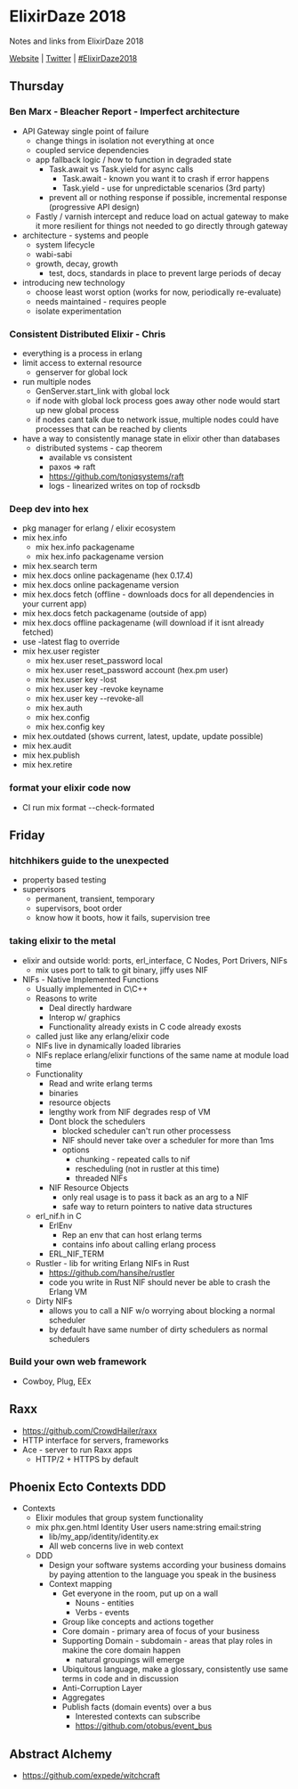 # ElixirDaze 2018

Notes and links from ElixirDaze 2018

[Website](http://www.elixirdaze.com/) |
[Twitter](https://twitter.com/elixirdaze) |
[#ElixirDaze2018](https://twitter.com/hashtag/elixirdaze2018?f=tweets&vertical=default&src=hash)

## Thursday

### Ben Marx - Bleacher Report - Imperfect architecture

- API Gateway single point of failure
  - change things in isolation not everything at once
  - coupled service dependencies
  - app fallback logic / how to function in degraded state
    - Task.await vs Task.yield for async calls
      - Task.await - known you want it to crash if error happens
      - Task.yield - use for unpredictable scenarios (3rd party)
    - prevent all or nothing response if possible, incremental response (progressive API design)
  - Fastly / varnish intercept and reduce load on actual gateway to make
    it more resilient for things not needed to go directly through gateway
- architecture - systems and people
  - system lifecycle
  - wabi-sabi
  - growth, decay, growth
    - test, docs, standards in place to prevent large periods of decay
- introducing new technology
  - choose least worst option (works for now, periodically re-evaluate)
  - needs maintained - requires people
  - isolate experimentation

### Consistent Distributed Elixir - Chris

- everything is a process in erlang
- limit access to external resource
  - genserver for global lock
- run multiple nodes
  - GenServer.start_link with global lock
  - if node with global lock process goes away other node would start up new global process
  - if nodes cant talk due to network issue, multiple nodes could have processes that can be reached by clients
- have a way to consistently manage state in elixir other than databases
  - distributed systems - cap theorem
    - available vs consistent
    - paxos => raft
    - https://github.com/toniqsystems/raft
    - logs - linearized writes on top of rocksdb

### Deep dev into hex

- pkg manager for erlang / elixir ecosystem
- mix hex.info
  - mix hex.info packagename
  - mix hex.info packagename version
- mix hex.search term
- mix hex.docs online packagename (hex 0.17.4)
- mix hex.docs online packagename version
- mix hex.docs fetch (offline - downloads docs for all dependencies in your current app)
- mix hex.docs fetch packagename (outside of app)
- mix hex.docs offline packagename (will download if it isnt already fetched)
- use -latest flag to override
- mix hex.user register
  - mix hex.user reset_password local
  - mix hex.user reset_password account (hex.pm user)
  - mix hex.user key -lost
  - mix hex.user key -revoke keyname
  - mix hex.user key --revoke-all
  - mix hex.auth
  - mix hex.config
  - mix hex.config key
- mix hex.outdated (shows current, latest, update, update possible)
- mix hex.audit
- mix hex.publish
- mix hex.retire

### format your elixir code now
- CI run mix format --check-formated

## Friday

### hitchhikers guide to the unexpected
- property based testing
- supervisors
  - permanent, transient, temporary
  - supervisors, boot order
  - know how it boots, how it fails, supervision tree

### taking elixir to the metal
- elixir and outside world: ports, erl_interface, C Nodes, Port Drivers, NIFs
  - mix uses port to talk to git binary, jiffy uses NIF
- NIFs - Native Implemented Functions
  - Usually implemented in C\C++
  - Reasons to write
    - Deal directly hardware
    - Interop w/ graphics
    - Functionality already exists in C code already exosts
  - called just like any erlang/elixir code
  - NIFs live in dynamically loaded libraries
  - NIFs replace erlang/elixir functions of the same name at module load time
  - Functionality
    - Read and write erlang terms
    - binaries
    - resource objects
    - lengthy work from NIF degrades resp of VM
    - Dont block the schedulers
      - blocked scheduler can't run other processess
      - NIF should never take over a scheduler for more than 1ms
      - options
        - chunking - repeated calls to nif
        - rescheduling (not in rustler at this time)
        - threaded NIFs
    - NIF Resource Objects
      - only real usage is to pass it back as an arg to a NIF
      - safe way to return pointers to native data structures
  - erl_nif.h in C
    - ErlEnv
      - Rep an env that can host erlang terms
      - contains info about calling erlang process
    - ERL_NIF_TERM
  - Rustler - lib for writing Erlang NIFs in Rust
    - https://github.com/hansihe/rustler
    - code you write in Rust NIF should never be able to crash the Erlang VM
  - Dirty NIFs
    - allows you to call a NIF w/o worrying about blocking a normal scheduler
    - by default have same number of dirty schedulers as normal schedulers

### Build your own web framework

- Cowboy, Plug, EEx

## Raxx

- https://github.com/CrowdHailer/raxx
- HTTP interface for servers, frameworks
- Ace - server to run Raxx apps
  - HTTP/2 + HTTPS by default

## Phoenix Ecto Contexts DDD

- Contexts
  - Elixir modules that group system functionality
  - mix phx.gen.html Identity User users name:string email:string
    - lib/my_app/identity/identity.ex
    - All web concerns live in web context
  - DDD
    - Design your software systems according your business domains by paying attention to the language you speak in the business
    - Context mapping
      - Get everyone in the room, put up on a wall
        - Nouns - entities
        - Verbs - events
      - Group like concepts and actions together
      - Core domain - primary area of focus of your business
      - Supporting Domain - subdomain - areas that play roles in makine the core domain happen
        - natural groupings will emerge
      - Ubiquitous language, make a glossary, consistently use same terms in code and in discussion
      - Anti-Corruption Layer
      - Aggregates
      - Publish facts (domain events) over a bus
        - Interested contexts can subscribe
        - https://github.com/otobus/event_bus


## Abstract Alchemy
- https://github.com/expede/witchcraft
